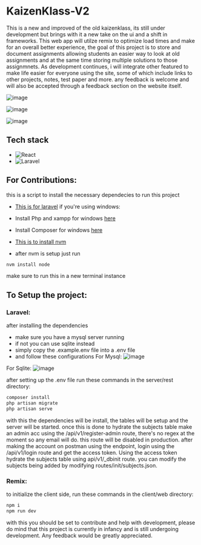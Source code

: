 # KaizenKlass-V2
This is a new and improved of the old kaizenklass, its still under development but brings with it a new take on the ui and a shift in frameworks. This web app will utilze remix to optimize load times and make for an overall better experience, the goal of this project is to store and document assignments allowing students an easier way to look at old assignments and at the same time storing multiple solutions to those assignmnets.
As development continues, i will integrate other featured to make life easier for everyone using the site, some of which include links to other projects, notes, test paper and more. any feedback is welcome and will also be accepted through a feedback section on the website itself.

![image](https://github.com/ik04/KaizenKlass-V2/assets/63468587/73fd6124-4fe0-475d-becb-bd9afee06ac7)

![image](https://github.com/ik04/KaizenKlass-V2/assets/63468587/8abf1a42-0461-4582-ac0e-e83c1e447e51)

![image](https://github.com/ik04/KaizenKlass-V2/assets/63468587/995ccf71-8209-4653-9098-22f858938c89)



## Tech stack 
- ![React](https://img.shields.io/badge/next.js-000000?style=for-the-badge&logo=nextdotjs&logoColor=white)
- ![Laravel](https://img.shields.io/badge/Laravel-FF2D20?style=for-the-badge&logo=laravel&logoColor=white)


## For Contributions:
this is a script to install the necessary dependecies to run this project 
- [This is for laravel](https://gist.github.com/ik04/79fb2921145d8fee7302b4f7fddd7c2a)
if you're using windows:
- Install Php and xampp for windows [here](https://www.apachefriends.org/)
- Install Composer for windows [here](https://getcomposer.org/)

- [This is to install nvm](https://gist.github.com/ik04/b94423df79ed7f777b2c359c2f669b1b)
- after nvm is setup just run
  
```bash
nvm install node
```
make sure to run this in a new terminal instance

## To Setup the project:
### Laravel:
after installing the dependencies
- make sure you have a mysql server running
- if not you can use sqlite instead
- simply copy the .example.env file into a .env file
- and follow these configurations
For Mysql:
![image](https://github.com/ik04/KaizenKlass-V2/assets/63468587/0c19d07a-6913-4394-85a3-6921a99584e2)

For Sqlite:
![image](https://github.com/ik04/KaizenKlass-V2/assets/63468587/b930d3bb-b004-49c1-b29a-14854e53f045)

after setting up the .env file run these commands in the server/rest directory:
```bash
composer install
php artisan migrate
php artisan serve
```
with this the dependencies will be install, the tables will be setup and the server will be started.
once this is done to hydrate the subjects table make an admin acc using the /api/v1/register-admin route, there's no regex at the moment so any email will do. this route will be disabled in production.
after making the account on postman using the endpoint, login using the /api/v1/login route and get the access token. Using the access token hydrate the subjects table using api/v1/_dbinit route.
you can modify the subjects being added by modifying routes/init/subjects.json.

### Remix:
to initialize the client side, run these commands in the client/web directory:
```bash
npm i
npm run dev
```
with this you should be set to contribute and help with development, please do mind that this project is currently in infancy and is still undergoing development. Any feedback would be greatly appreciated.
